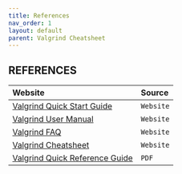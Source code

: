 ```yaml
---
title: References
nav_order: 1
layout: default
parent: Valgrind Cheatsheet
---
```


## **REFERENCES**

| Website | Source |
| :------ | :----- |
| [Valgrind Quick Start Guide](https://valgrind.org/docs/manual/quick-start.html)                                      | `Website` |
| [Valgrind User Manual](https://valgrind.org/docs/manual/manual.html)                                                 | `Website` |
| [Valgrind FAQ](https://valgrind.org/docs/manual/faq.html)                                                            | `Website` |
| [Valgrind Cheatsheet](https://bytes.usc.edu/cs104/wiki/valgrind#valgrind-cheat-sheet)                                | `Website` |
| [Valgrind Quick Reference Guide](https://undo.io/wp-content/uploads/2023/12/Valgrind_Quick_Reference_Guide.docx.pdf) | `PDF`     |